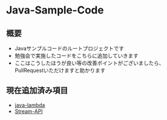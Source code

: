 # Java-Sample-Code

## 概要

* Javaサンプルコードのルートプロジェクトです
* 勉強会で実施したコードをこちらに追加していきます
* ここはこうしたほうが良い等の改善ポイントがございましたら、PullRequestいただけますと助かります

## 現在追加済み項目
* [java-lambda](./lambda-sample/README.md)
* [Stream-API](./stream-api-sample/README.md)